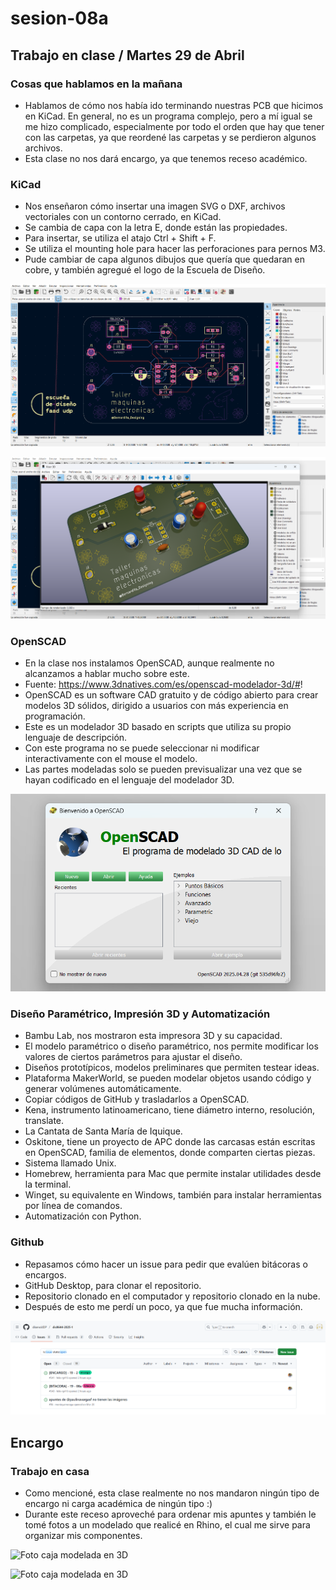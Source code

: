 # sesion-08a

## Trabajo en clase / Martes 29 de Abril

### Cosas que hablamos en la mañana

- Hablamos de cómo nos había ido terminando nuestras PCB que hicimos en KiCad. En general, no es un programa complejo, pero a mí igual se me hizo complicado, especialmente por todo el orden que hay que tener con las carpetas, ya que reordené las carpetas y se perdieron algunos archivos.
- Esta clase no nos dará encargo, ya que tenemos receso académico.

### KiCad

- Nos enseñaron cómo insertar una imagen SVG o DXF, archivos vectoriales con un contorno cerrado, en KiCad.
- Se cambia de capa con la letra E, donde están las propiedades.
- Para insertar, se utiliza el atajo Ctrl + Shift + F.
- Se utiliza el mounting hole para hacer las perforaciones para pernos M3.
- Pude cambiar de capa algunos dibujos que quería que quedaran en cobre, y también agregué el logo de la Escuela de Diseño.

![Captura de editor de placa PCB en KiCad](./archivos/tme-sesion08a-editorPlaca.png)

![Captura de visor3D de placa PCB en KiCad](./archivos/tme-sesion08a-visor3D.png)

### OpenSCAD

- En la clase nos instalamos OpenSCAD, aunque realmente no alcanzamos a hablar mucho sobre este.
- Fuente: https://www.3dnatives.com/es/openscad-modelador-3d/#!
- OpenSCAD es un software CAD gratuito y de código abierto para crear modelos 3D sólidos, dirigido a usuarios con más experiencia en programación.
- Este es un modelador 3D basado en scripts que utiliza su propio lenguaje de descripción.
- Con este programa no se puede seleccionar ni modificar interactivamente con el mouse el modelo.
- Las partes modeladas solo se pueden previsualizar una vez que se hayan codificado en el lenguaje del modelador 3D.

![Captura de cuando me instalé OpenSCAD](./archivos/tme-sesion08a-openSCAD.png)

### Diseño Paramétrico, Impresión 3D y Automatización

- Bambu Lab, nos mostraron esta impresora 3D y su capacidad.
- El modelo paramétrico o diseño paramétrico, nos permite modificar los valores de ciertos parámetros para ajustar el diseño.
- Diseños prototípicos, modelos preliminares que permiten testear ideas.
- Plataforma MakerWorld, se pueden modelar objetos usando código y generar volúmenes automáticamente.
- Copiar códigos de GitHub y trasladarlos a OpenSCAD.
- Kena, instrumento latinoamericano, tiene diámetro interno, resolución, translate.
- La Cantata de Santa María de Iquique.
- Oskitone, tiene un proyecto de APC donde las carcasas están escritas en OpenSCAD, familia de elementos, donde comparten ciertas piezas.
- Sistema llamado Unix.
- Homebrew, herramienta para Mac que permite instalar utilidades desde la terminal.
- Winget, su equivalente en Windows, también para instalar herramientas por línea de comandos.
- Automatización con Python.

### Github

- Repasamos cómo hacer un issue para pedir que evalúen bitácoras o encargos.
- GitHub Desktop, para clonar el repositorio.
- Repositorio clonado en el computador y repositorio clonado en la nube.
- Después de esto me perdí un poco, ya que fue mucha información.

![Captura de Github](./archivos/tme-sesion08a-hithub.png)

## Encargo

### Trabajo en casa

- Como mencioné, esta clase realmente no nos mandaron ningún tipo de encargo ni carga académica de ningún tipo :)
- Durante este receso aproveché para ordenar mis apuntes y también le tomé fotos a un modelado que realicé en Rhino, el cual me sirve para organizar mis componentes.

![Foto caja modelada en 3D](./archivos/tme-sesion08a-caja01.png)

![Foto caja modelada en 3D](./archivos/tme-sesion08a-caja02.png)
